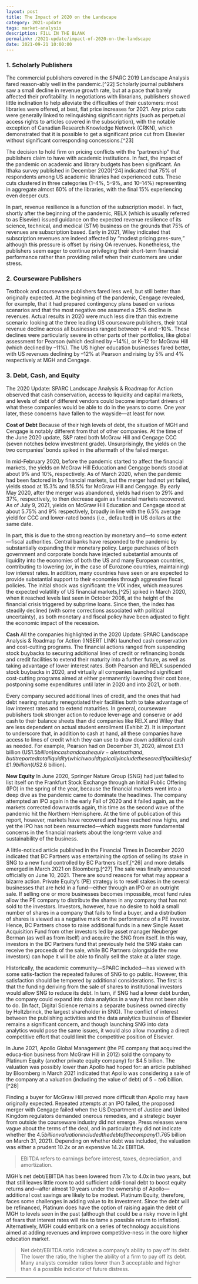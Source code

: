 ```yaml
---
layout: post
title: The Impact of 2020 on the Landscape
category: 2021-update
tags: market-analysis
description: FILL IN THE BLANK
permalink: /2021-update/impact-of-2020-on-the-landscape
date: 2021-09-21 10:00:00
---
```


### 1. Scholarly Publishers

The commercial publishers covered in the SPARC 2019 Landscape Analysis fared reason-ably well in the pandemic.[^22] Scholarly journal publishers saw a small decline in revenue growth rate, but at a pace that barely affected their profitability. In negotiations with librarians, publishers showed little inclination to help alleviate the difficulties of their customers: most libraries were offered, at best, flat price increases for 2021. Any price cuts were generally linked to relinquishing significant rights (such as perpetual access rights to articles covered in the subscription), with the notable exception of Canadian Research Knowledge Network (CRKN), which demonstrated that it is possible to get a significant price cut from Elsevier without significant corresponding concessions.[^23]

The decision to hold firm on pricing conflicts with the “partnership” that publishers claim to have with academic institutions. In fact, the impact of the pandemic on academic and library budgets has been significant. An Ithaka survey published in December 2020[^24] indicated that 75% of respondents among US academic libraries had experienced cuts. These cuts clustered in three categories (1–4%, 5–9%, and 10–14%) representing in aggregate almost 60% of the libraries, with the final 15% experiencing even deeper cuts. 

In part, revenue resilience is a function of the subscription model. In fact, shortly after the beginning of the pandemic, RELX (which is usually referred to as Elsevier) issued guidance on the expected revenue resilience of its science, technical, and medical (STM) business on the grounds that 75% of revenues are subscription based. Early in 2021, Wiley indicated that subscription revenues are indeed affected by “modest pricing pres-sure,” although this pressure is offset by rising OA revenues. Nonetheless, the publishers seem eager to continue privileging their short-term financial performance rather than providing relief when their customers are under stress. 


### 2. Courseware Publishers
Textbook and courseware publishers fared less well, but still better than originally expected. At the beginning of the pandemic, Cengage revealed, for example, that it had prepared contingency plans based on various scenarios and that the most negative one assumed a 25% decline in revenues. Actual results in 2020 were much less dire than this extreme scenario: looking at the three leading US courseware publishers, their total revenue decline across all businesses ranged between –4 and –10%. These declines were particularly severe in other parts of their portfolios, like global assessment for Pearson (which declined by –14%), or K–12 for McGraw Hill (which declined by –11%). The US higher education businesses fared better, with US revenues declining by –12% at Pearson and rising by 5% and 4% respectively at MGH and Cengage.  


### 3. Debt, Cash, and Equity
The 2020 Update: SPARC Landscape Analysis & Roadmap for Action observed that cash conservation, access to liquidity and capital markets, and levels of debt of different vendors could become important drivers of what these companies would be able to do in the years to come. One year later, these concerns have fallen to the wayside—at least for now. 


**Cost of Debt**
Because of their high levels of debt, the situation of MGH and Cengage is notably different from that of other companies. At the time of the June 2020 update, S&P rated both McGraw Hill and Cengage CCC (seven notches below investment grade). Unsurprisingly, the yields on the two companies’ bonds spiked in the aftermath of the failed merger. 

In mid-February 2020, before the pandemic started to affect the financial markets, the yields on McGraw Hill Education and Cengage bonds stood at about 9% and 10%, respectively. As of March 2020, when the pandemic had been factored in by financial markets, but the merger had not yet failed, yields stood at 15.3% and 18.5% for McGraw Hill and Cengage. By early May 2020, after the merger was abandoned, yields had risen to 29% and 37%, respectively, to then decrease again as financial markets recovered. As of July 9, 2021, yields on McGraw Hill Education and Cengage stood at about 5.75% and 9% respectively, broadly in line with the 6.5% average yield for CCC and lower-rated bonds (i.e., defaulted) in US dollars at the same date. 

In part, this is due to the strong reaction by monetary and—to some extent—fiscal authorities. Central banks have responded to the pandemic by substantially expanding their monetary policy. Large purchases of both government and corporate bonds have injected substantial amounts of liquidity into the economies of both the US and many European countries, contributing to lowering (or, in the case of Eurozone countries, maintaining) low interest rates. In addition, many countries have seen or are expected to provide substantial support to their economies through aggressive fiscal policies. The initial shock was significant: the VIX index, which measures the expected volatility of US financial markets,[^25] spiked in March 2020, when it reached levels last seen in October 2008, at the height of the financial crisis triggered by subprime loans. Since then, the index has steadily declined (with some corrections associated with political uncertainty), as both monetary and fiscal policy have been adjusted to fight the economic impact of the recession. 

**Cash**
All the companies highlighted in the 2020 Update: SPARC Landscape Analysis & Roadmap for Action (INSERT LINK) launched cash conservation and cost-cutting programs. The financial actions ranged from suspending stock buybacks to securing additional lines of credit or refinancing bonds and credit facilities to extend their maturity into a further future, as well as taking advantage of lower interest rates. Both Pearson and RELX suspended stock buybacks in 2020, and virtually all companies launched significant cost-cutting programs aimed at either permanently lowering their cost base, postponing some expenditures until later in 2020 and into 2021, or both.   

Every company secured additional lines of credit, and the ones that had debt nearing maturity renegotiated their facilities both to take advantage of low interest rates and to extend maturities. In general, courseware publishers took stronger action to reduce lever-age and conserve or add cash to their balance sheets than did companies like RELX and Wiley that are less dependent on actual student enrollment (Exhibit 2). It is important to underscore that, in addition to cash at hand, all these companies have access to lines of credit which they can use to draw down additional cash as needed. For example, Pearson had on December 31, 2020, almost £1.1 billion (US$1.5 billion) in cash and cash equiv-alents at hand, but it reported total liquidity (which would typically include these credit facilities) of £1.9 billion (US$2.6 billion).


**New Equity**
In June 2020, Springer Nature Group (SNG) had just failed to list itself on the Frankfurt Stock Exchange through an Initial Public Offering (IPO) in the spring of the year, because the financial markets went into a deep dive as the pandemic came to dominate the headlines. The company attempted an IPO again in the early Fall of 2020 and it failed again, as the markets corrected downwards again, this time as the second wave of the pandemic hit the Northern Hemisphere. At the time of publication of this report, however, markets have recovered and have reached new highs, and yet the IPO has not been resurrected—which suggests more fundamental concerns in the financial markets about the long-term value and sustainability of the business. 

A little-noticed article published in the Financial Times in December 2020 indicated that BC Partners was entertaining the option of selling its stake in SNG to a new fund controlled by BC Partners itself,[^26] and more details emerged in March 2021 on Bloomberg.[^27] The sale was finally announced officially on June 10, 2021. There are sound reasons for what may appear a bizarre action. Private Equity’s (PE) strategy is to resell stakes in the several businesses that are held in a fund—either through an IPO or an outright sale. If selling one or more businesses becomes impossible, most fund rules allow the PE company to distribute the shares in any company that has not sold to the investors. Investors, however, have no desire to hold a small number of shares in a company that fails to find a buyer, and a distribution of shares is viewed as a negative mark on the performance of a PE investor. Hence, BC Partners chose to raise additional funds in a new Single Asset Acquisition Fund from other investors led by asset manager Neuberger Berman (as well as from itself) and acquire the SNG from itself. In this way, investors in the BC Partners fund that previously held the SNG stake can receive the proceeds of the sale, while BC Partners (alongside the new investors) can hope it will be able to finally sell the stake at a later stage. 

Historically, the academic community—SPARC included—has viewed with some satis-faction the repeated failures of SNG to go public. However, this satisfaction should be tempered by additional considerations. The first is that the funding deriving from the sale of shares to institutional investors would allow SNG to reduce its debt. In turn, if SNG had a lower debt burden, the company could expand into data analytics in a way it has not been able to do. (In fact, Digital Science remains a separate business owned directly by Holtzbrinck, the largest shareholder in SNG). The conflict of interest between the publishing activities and the data analytics business of Elsevier remains a significant concern, and though launching SNG into data analytics would pose the same issues, it would also allow mounting a direct competitive effort that could limit the competitive position of Elsevier. 

In June 2021, Apollo Global Management (the PE company that acquired the educa-tion business from McGraw Hill in 2012) sold the company to Platinum Equity (another private equity company) for $4.5 billion. The valuation was possibly lower than Apollo had hoped for: an article published by Bloomberg in March 2021 indicated that Apollo was considering a sale of the company at a valuation (including the value of debt) of $5- to $6 billion.[^28]

Finding a buyer for McGraw Hill proved more difficult than Apollo may have originally expected. Repeated attempts at an IPO failed, the proposed merger with Cengage failed when the US Department of Justice and United Kingdom regulators demanded onerous remedies, and a strategic buyer from outside the courseware industry did not emerge. Press releases were vague about the terms of the deal, and in particular they did not indicate whether the $4.5 billion valuation included the debt of the company ($1.765 billion on March 31, 2021). Depending on whether debt was included, the valuation was either a prudent 10.2x or an expensive 14.2x EBITDA. 
>EBITDA refers to earnings before interest, taxes, depreciation, and amortization.

MGH’s net debt/EBITDA has been lowered from 7.1x to 4.0x in two years, but that still leaves little room to add sufficient addi-tional debt to boost equity returns and—after almost 10 years under the ownership of Apollo—additional cost savings are likely to be modest. Platinum Equity, therefore, faces some challenges in adding value to its investment. Since the debt will be refinanced, Platinum does have the option of raising again the debt of MGH to levels seen in the past (although that could be a risky move in light of fears that interest rates will rise to tame a possible return to inflation). Alternatively, MGH could embark on a series of technology acquisitions aimed at adding revenues and improve competitive-ness in the core higher education market. 
>Net debt/EBITDA ratio indicates a company’s ability to pay off its debt. The lower the ratio, the higher the ability of a firm to pay off its debt. Many analysts consider ratios lower than 3 acceptable and higher than 4 a possible indicator of future distress. 


***

[^1]: [https://www.credit-suisse.com/about-us-news/en/articles/news-and-expertise/the-economic-impact-ofcoronavirus-202003.html]( https://www.credit-suisse.com/about-us-news/en/articles/news-and-expertise/the-economic-impact-ofcoronavirus-202003.html)

[^2]: [https://www.bloomberg.com/news/articles/2020-03-22/fed-s-bullard-says-u-s-jobless-ratemay-soar-to-30-in-2q](https://www.bloomberg.com/news/articles/2020-03-22/fed-s-bullard-says-u-s-jobless-ratemay-soar-to-30-in-2q)

[^3]: [https://www.fool.ca/2020/05/04/coronavirus-recession-should-you-sell-your-stocks-now/]( https://www.fool.ca/2020/05/04/coronavirus-recession-should-you-sell-your-stocks-now/)

[^4]: [https://www.fxstreet.com/news/canada-gdp-growth-is-pegged-at-48-for-2020-nbf-202004071335](https://www.fxstreet.com/news/canada-gdp-growth-is-pegged-at-48-for-2020-nbf-202004071335)

[^5]: [https://hub.jhu.edu/novel-coronavirus-information/financial-implications-and-planning/](https://hub.jhu.edu/novel-coronavirus-information/financial-implications-and-planning/)

[^6]: For example, in April 2020, giving its following full year outlook for the STM business, RELX stated: “Positive revenue momentum continued through the first quarter. As we go through the year, we could see some impact from the COVID-19 pandemic in our customer markets, and prolonged restrictions on movement could potentially impact our ability to conduct new sales in person and distribute print products, but overall revenue stability is supported by 75% being subscription based.” Also in early April, Wiley communicated to investors that Q4 revenues would be affected by “delays in closing annual journal subscription agreements in certain parts of Europe and Asia due to challenges of remote selling and university disruption. … Wiley estimates that approximately one-quarter of the fourth quarter revenue and earnings impact from COVID-19 is timing related, primarily in Research, and recovery is expected in subsequent periods.”

[^7]: [https://blogs.lse.ac.uk/impactofsocialsciences/2020/03/05/the-coronavirus-covid-19-outbreakhighlights-serious-deficiencies-in-scholarly-communication/](https://blogs.lse.ac.uk/impactofsocialsciences/2020/03/05/the-coronavirus-covid-19-outbreakhighlights-serious-deficiencies-in-scholarly-communication/)
